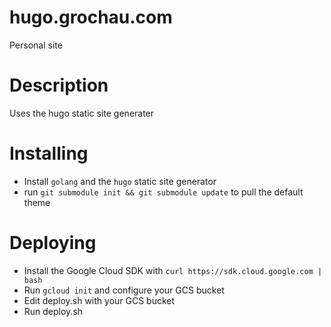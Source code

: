 # hugo.grochau.com
Personal site

# Description
Uses the hugo static site generater

# Installing
* Install `golang` and the `hugo` static site generator
* run `git submodule init && git submodule update` to pull the default theme

# Deploying
* Install the Google Cloud SDK with `curl https://sdk.cloud.google.com | bash`
* Run `gcloud init` and configure your GCS bucket
* Edit deploy.sh with your GCS bucket
* Run deploy.sh

